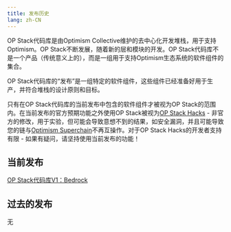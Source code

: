 ```yaml
---
title: 发布历史
lang: zh-CN
---
```


OP Stack代码库是由Optimism Collective维护的去中心化开发堆栈，用于支持Optimism。OP Stack不断发展，随着新的层和模块的开发。OP Stack代码库不是一个产品（传统意义上的），而是一组用于支持Optimism生态系统的软件组件的集合。

OP Stack代码库的“发布”是一组特定的软件组件，这些组件已经准备好用于生产，并符合堆栈的设计原则和目标。

只有在OP Stack代码库的当前发布中包含的软件组件才被视为OP Stack的范围内。在当前发布的官方预期功能之外使用OP Stack被视为[OP Stack Hacks](../build/hacks.md) - 非官方的修改，用于实验，但可能会导致意想不到的结果，如安全漏洞，并且可能导致您的链与[Optimism Superchain](https://app.optimism.io/superchain/)不再互操作。对于OP Stack Hacks的开发者支持有限 - 如果有疑问，请坚持使用当前发布的功能！

## 当前发布

[OP Stack代码库V1：Bedrock](./bedrock/)

## 过去的发布

无
